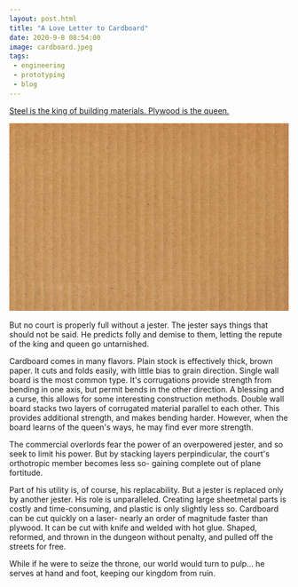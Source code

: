 ```yaml
---
layout: post.html
title: "A Love Letter to Cardboard"
date: 2020-9-8 08:54:00
image: cardboard.jpeg
tags:
 - engineering
 - prototyping
 - blog
---
```



[Steel is the king of building materials. Plywood is the queen.](https://www.youtube.com/watch?v=pVxldyIa0Bg)


![A Love Letter to Cardboard](/assets/images/cardboard.jpg)

But no court is properly full without a jester.
The jester says things that should not be said. He predicts folly and demise to them, letting the repute of the king and queen go untarnished.

Cardboard comes in many flavors. Plain stock is effectively thick, brown paper. It cuts and folds easily, with little bias to grain direction.
Single wall board is the most common type. It's corrugations provide strength from bending in one axis, but permit bends in the other direction. A blessing and a curse, this allows for some interesting construction methods.
Double wall board stacks two layers of corrugated material parallel to each other. This provides additional strength, and makes bending harder.
However, when the board learns of the queen's ways, he may find ever more strength.

The commercial overlords fear the power of an overpowered jester, and so seek to limit his power. But by stacking layers perpindicular, the court's orthotropic member becomes less so- gaining complete out of plane fortitude.

Part of his utility is, of course, his replacability. But a jester is replaced only by another jester. His role is unparalleled. Creating large sheetmetal parts is costly and time-consuming, and plastic is only slightly less so. Cardboard can be cut quickly on a laser- nearly an order of magnitude faster than plywood. It can be cut with knife and welded with hot glue. Shaped, reformed, and thrown in the dungeon without penalty, and pulled off the streets for free.

While if he were to seize the throne, our world would turn to pulp... he serves at hand and foot, keeping our kingdom from ruin.